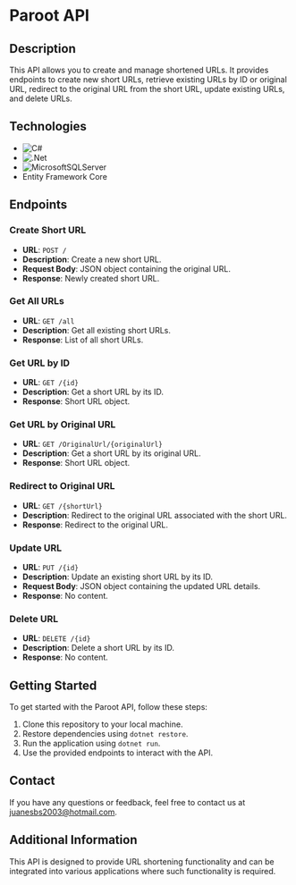 # Paroot API

## Description

This API allows you to create and manage shortened URLs. It provides endpoints to create new short URLs, retrieve existing URLs by ID or original URL, redirect to the original URL from the short URL, update existing URLs, and delete URLs. 

## Technologies

- ![C#](https://img.shields.io/badge/c%23-%23239120.svg?style=for-the-badge&logo=csharp&logoColor=white)
- ![.Net](https://img.shields.io/badge/.NET-5C2D91?style=for-the-badge&logo=.net&logoColor=white)
- ![MicrosoftSQLServer](https://img.shields.io/badge/Microsoft%20SQL%20Server-CC2927?style=for-the-badge&logo=microsoft%20sql%20server&logoColor=white)
- Entity Framework Core

## Endpoints

### Create Short URL
- **URL**: `POST /`
- **Description**: Create a new short URL.
- **Request Body**: JSON object containing the original URL.
- **Response**: Newly created short URL.

### Get All URLs
- **URL**: `GET /all`
- **Description**: Get all existing short URLs.
- **Response**: List of all short URLs.

### Get URL by ID
- **URL**: `GET /{id}`
- **Description**: Get a short URL by its ID.
- **Response**: Short URL object.

### Get URL by Original URL
- **URL**: `GET /OriginalUrl/{originalUrl}`
- **Description**: Get a short URL by its original URL.
- **Response**: Short URL object.

### Redirect to Original URL
- **URL**: `GET /{shortUrl}`
- **Description**: Redirect to the original URL associated with the short URL.
- **Response**: Redirect to the original URL.

### Update URL
- **URL**: `PUT /{id}`
- **Description**: Update an existing short URL by its ID.
- **Request Body**: JSON object containing the updated URL details.
- **Response**: No content.

### Delete URL
- **URL**: `DELETE /{id}`
- **Description**: Delete a short URL by its ID.
- **Response**: No content.

## Getting Started

To get started with the Paroot API, follow these steps:

1. Clone this repository to your local machine.
2. Restore dependencies using `dotnet restore`.
3. Run the application using `dotnet run`.
4. Use the provided endpoints to interact with the API.

## Contact

If you have any questions or feedback, feel free to contact us at [juanesbs2003@hotmail.com](mailto:juanesbs2003@hotmail.com).

## Additional Information

This API is designed to provide URL shortening functionality and can be integrated into various applications where such functionality is required.
